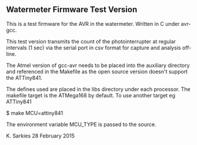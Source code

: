 Watermeter Firmware Test Version
--------------------------------

This is a test firmware for the AVR in the watermeter. Written in C under
avr-gcc.

This test version transmits the count of the photointerrupter at regular
intervals (1 sec) via the serial port in csv format for capture and analysis
off-line.

The Atmel version of gcc-avr needs to be placed into the auxiliary directory
and referenced in the Makefile as the open source version doesn't support
the ATTiny841.

The defines used are placed in the libs directory under each processor. The
makefile target is the ATMega168 by default. To use another target eg ATTiny841

$ make MCU=attiny841

The environment variable MCU_TYPE is passed to the source.

K. Sarkies
28 February 2015


